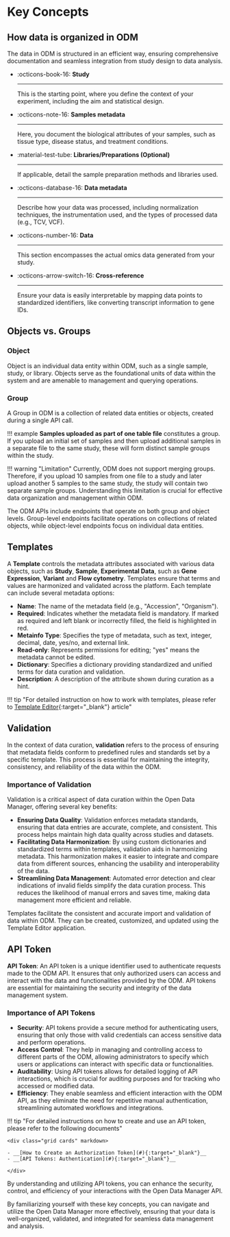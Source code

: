 # Key Concepts

## How data is organized in ODM

The data in ODM is structured in an efficient way, ensuring comprehensive documentation 
and seamless integration from study design to data analysis.


<div class="grid cards" markdown>

- :octicons-book-16:  __Study__

    ---
    This is the starting point, where you define the context of your experiment, 
    including the aim and statistical design.

-  :octicons-note-16:  __Samples metadata__

    ---
    Here, you document the biological attributes of your samples, such as tissue type, disease status, and treatment conditions.

- :material-test-tube:  __Libraries/Preparations (Optional)__

    ---
    If applicable, detail the sample preparation methods and libraries used.

- :octicons-database-16:  __Data metadata__

    ---
    Describe how your data was processed, including normalization techniques, 
    the instrumentation used, and the types of processed data (e.g., TCV, VCF).

- :octicons-number-16:  __Data__

    ---
    This section encompasses the actual omics data generated from your study.

- :octicons-arrow-switch-16:  __Cross-reference__

    ---
    Ensure your data is easily interpretable by mapping data points to standardized 
    identifiers, like converting transcript information to gene IDs.

</div>

## Objects vs. Groups

### Object

Object is an individual data entity within ODM, such as a single sample, study, or library. 
Objects serve as the foundational units of data within the system and are amenable to management 
and querying operations.

### Group

A Group in ODM is a collection of related data entities or objects, created during a single API call. 

!!! example
    **Samples uploaded as part of one table file** constitutes a group. 
    If you upload an initial set of samples and then upload additional samples in a separate file to the same study, 
    these will form distinct sample groups within the study.

!!! warning "Limitation"
    Currently, ODM does not support merging groups. 
    Therefore, if you upload 10 samples from one file to a study and later upload another 5 samples 
    to the same study, the study will contain two separate sample groups. Understanding this limitation is 
    crucial for effective data organization and management within ODM.

The ODM APIs include endpoints that operate on both group and object levels. Group-level endpoints facilitate
operations on collections of related objects, while object-level endpoints focus on individual data entities.

## Templates

A **Template** controls the metadata attributes associated with various data objects, 
such as **Study**, **Sample**, **Experimental Data**, such as **Gene Expression**, 
**Variant** and **Flow cytometry**. Templates ensure that terms and values are harmonized 
and validated across the platform. Each template can include several metadata options:

* **Name**: The name of the metadata field (e.g., "Accession", "Organism"). 
* **Required**: Indicates whether the metadata field is mandatory. 
If marked as required and left blank or incorrectly filled, the field is highlighted in red.
* **Metainfo Type**: Specifies the type of metadata, such as text, integer, decimal, date, yes/no, and external link. 
* **Read-only**: Represents permissions for editing; "yes" means the metadata cannot be edited. 
* **Dictionary**: Specifies a dictionary providing standardized and unified terms for data curation and validation. 
* **Description**: A description of the attribute shown during curation as a hint.

!!! tip "For detailed instruction on how to work with templates, please refer to [Template Editor](../doc-odm-user-guide/template-editor.md){:target="_blank"} article"

## Validation

In the context of data curation, **validation** refers to the process of ensuring that metadata 
fields conform to predefined rules and standards set by a specific template. 
This process is essential for maintaining the integrity, consistency, and reliability of the data within the ODM.

### Importance of Validation

Validation is a critical aspect of data curation within the Open Data Manager, offering several key benefits:

* **Ensuring Data Quality**: Validation enforces metadata standards, ensuring that data entries are accurate,
complete, and consistent. This process helps maintain high data quality across studies and datasets.
* **Facilitating Data Harmonization**: By using custom dictionaries and standardized terms within templates, 
validation aids in harmonizing metadata. This harmonization makes it easier to integrate and compare data 
from different sources, enhancing the usability and interoperability of the data.
* **Streamlining Data Management**: Automated error detection and clear indications of invalid fields simplify 
the data curation process. This reduces the likelihood of manual errors and saves time, making data 
management more efficient and reliable.

Templates facilitate the consistent and accurate import and validation of data within ODM. 
They can be created, customized, and updated using the Template Editor application.

## API Token

**API Token**: An API token is a unique identifier used to authenticate requests made to the ODM API. 
It ensures that only authorized users can access and interact with the data and functionalities provided by the ODM. 
API tokens are essential for maintaining the security and integrity of the data management system.

### Importance of API Tokens

* **Security**: API tokens provide a secure method for authenticating users, ensuring that only those with 
valid credentials can access sensitive data and perform operations. 
* **Access Control**: They help in managing and controlling access to different parts of the ODM, 
allowing administrators to specify which users or applications can interact with specific data or functionalities. 
* **Auditability**: Using API tokens allows for detailed logging of API interactions, which is crucial for 
auditing purposes and for tracking who accessed or modified data. 
* **Efficiency**: They enable seamless and efficient interaction with the ODM API, as they eliminate the need 
for repetitive manual authentication, streamlining automated workflows and integrations.

!!! tip "For detailed instructions on how to create and use an API token, please refer to the following documents"

    <div class="grid cards" markdown>

    - __[How to Create an Authorization Token](#){:target="_blank"}__
    - __[API Tokens: Authentication](#){:target="_blank"}__

    </div>

By understanding and utilizing API tokens, you can enhance the security, control, and efficiency of your 
interactions with the Open Data Manager API.

By familiarizing yourself with these key concepts, you can navigate and utilize the Open Data Manager more 
effectively, ensuring that your data is well-organized, validated, and integrated for seamless data management 
and analysis.

